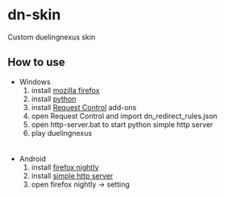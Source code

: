 # dn-skin
Custom duelingnexus skin

## How to use

* Windows
    1. install <a href="https://www.mozilla.org/en-US/firefox/new/" target="_blank">mozilla firefox</a>
    2. install <a href="https://www.python.org/downloads/" target="_blank">python</a>
    3. install <a href="https://addons.mozilla.org/en-US/firefox/addon/requestcontrol/" target="_blank">Request Control</a> add-ons
    4. open Request Control and import dn_redirect_rules.json
    5. open http-server.bat to start python simple http server
    6. play duelingnexus
    <br>
    <br>
* Android
    1. install <a href="https://play.google.com/store/apps/details?id=org.mozilla.fenix" target="_blank">firefox nightly</a>
    2. install <a href="https://play.google.com/store/apps/details?id=com.phlox.simpleserver" target="_blank">simple http server</a>
    3. open firefox nightly → setting